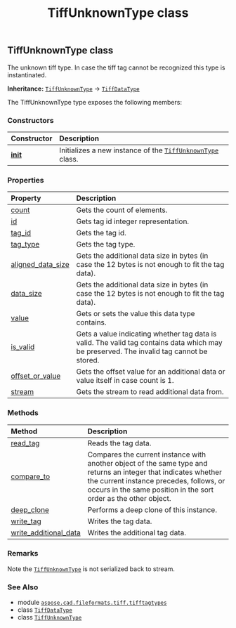 ﻿---
title: TiffUnknownType class
second_title: Aspose.CAD for Python via .NET API References
description: 
type: docs
weight: 150
url: /python-net/aspose.cad.fileformats.tiff.tifftagtypes/tiffunknowntype/
is_root: false
---

## TiffUnknownType class

The unknown tiff type. In case the tiff tag cannot be recognized this type is instantinated.



**Inheritance:** [`TiffUnknownType`](/cad/python-net/aspose.cad.fileformats.tiff.tifftagtypes/tiffunknowntype) → 
[`TiffDataType`](/cad/python-net/aspose.cad.fileformats.tiff/tiffdatatype)



The TiffUnknownType type exposes the following members:

### Constructors
| Constructor | Description |
| :- | :- |
| [__init__](/cad/python-net/aspose.cad.fileformats.tiff.tifftagtypes/tiffunknowntype/__init__/#aspose.cad.fileformats.tiff.filemanagement.TiffStreamReader-int-int-int-int) | Initializes a new instance of the [`TiffUnknownType`](/cad/python-net/aspose.cad.fileformats.tiff.tifftagtypes/tiffunknowntype) class. |


### Properties
| Property | Description |
| :- | :- |
| [count](/cad/python-net/aspose.cad.fileformats.tiff.tifftagtypes/tiffunknowntype/count) | Gets the count of elements. |
| [id](/cad/python-net/aspose.cad.fileformats.tiff.tifftagtypes/tiffunknowntype/id) | Gets tag id integer representation. |
| [tag_id](/cad/python-net/aspose.cad.fileformats.tiff.tifftagtypes/tiffunknowntype/tag_id) | Gets the tag id. |
| [tag_type](/cad/python-net/aspose.cad.fileformats.tiff.tifftagtypes/tiffunknowntype/tag_type) | Gets the tag type. |
| [aligned_data_size](/cad/python-net/aspose.cad.fileformats.tiff.tifftagtypes/tiffunknowntype/aligned_data_size) | Gets the additional data size in bytes (in case the 12 bytes is not enough to fit the tag data). |
| [data_size](/cad/python-net/aspose.cad.fileformats.tiff.tifftagtypes/tiffunknowntype/data_size) | Gets the additional data size in bytes (in case the 12 bytes is not enough to fit the tag data). |
| [value](/cad/python-net/aspose.cad.fileformats.tiff.tifftagtypes/tiffunknowntype/value) | Gets or sets the value this data type contains. |
| [is_valid](/cad/python-net/aspose.cad.fileformats.tiff.tifftagtypes/tiffunknowntype/is_valid) | Gets a value indicating whether tag data is valid. The valid tag contains data which may be preserved. The invalid tag cannot be stored. |
| [offset_or_value](/cad/python-net/aspose.cad.fileformats.tiff.tifftagtypes/tiffunknowntype/offset_or_value) | Gets the offset value for an additional data or value itself in case count is 1. |
| [stream](/cad/python-net/aspose.cad.fileformats.tiff.tifftagtypes/tiffunknowntype/stream) | Gets the stream to read additional data from. |


### Methods
| Method | Description |
| :- | :- |
| [read_tag](/cad/python-net/aspose.cad.fileformats.tiff.tifftagtypes/tiffunknowntype/read_tag/#aspose.cad.fileformats.tiff.filemanagement.TiffStreamReader-int) | Reads the tag data. |
| [compare_to](/cad/python-net/aspose.cad.fileformats.tiff.tifftagtypes/tiffunknowntype/compare_to/#any) | Compares the current instance with another object of the same type and returns an integer that indicates whether the current instance precedes, follows, or occurs in the same position in the sort order as the other object. |
| [deep_clone](/cad/python-net/aspose.cad.fileformats.tiff.tifftagtypes/tiffunknowntype/deep_clone/#) | Performs a deep clone of this instance. |
| [write_tag](/cad/python-net/aspose.cad.fileformats.tiff.tifftagtypes/tiffunknowntype/write_tag/#aspose.cad.fileformats.tiff.filemanagement.TiffStreamWriter-int) | Writes the tag data. |
| [write_additional_data](/cad/python-net/aspose.cad.fileformats.tiff.tifftagtypes/tiffunknowntype/write_additional_data/#aspose.cad.fileformats.tiff.filemanagement.TiffStreamWriter) | Writes the additional tag data. |



### Remarks 


Note the [`TiffUnknownType`](/cad/python-net/aspose.cad.fileformats.tiff.tifftagtypes/tiffunknowntype) is not serialized back to stream.

### See Also
* module [`aspose.cad.fileformats.tiff.tifftagtypes`](..)
* class [`TiffDataType`](/cad/python-net/aspose.cad.fileformats.tiff/tiffdatatype)
* class [`TiffUnknownType`](/cad/python-net/aspose.cad.fileformats.tiff.tifftagtypes/tiffunknowntype)
